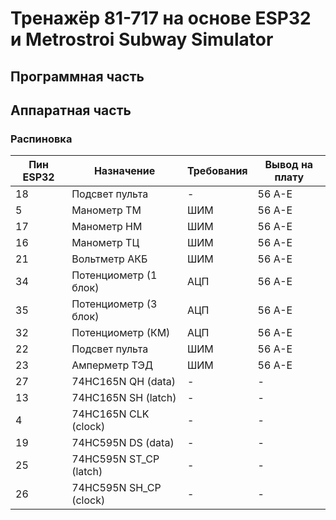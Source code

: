 # Тренажёр 81-717 на основе ESP32 и Metrostroi Subway Simulator

## Программная часть

## Аппаратная часть

### Распиновка

| Пин ESP32 | Назначение | Требования | Вывод на плату |
|-----------|------------|------------|----------------|
| 18 | Подсвет пульта | - | 56 А-Е |
| 5 | Манометр ТМ | ШИМ | 56 А-Е |
| 17 | Манометр НМ | ШИМ | 56 А-Е |
| 16 | Манометр ТЦ | ШИМ | 56 А-Е |
| 21 | Вольтметр АКБ | ШИМ | 56 А-Е |
| 34 | Потенциометр (1 блок) | АЦП | 56 А-Е |
| 35 | Потенциометр (3 блок) | АЦП | 56 А-Е |
| 32 | Потенциометр (КМ) | АЦП | 56 А-Е |
| 22 | Подсвет пульта | ШИМ | 56 А-Е |
| 23 | Амперметр ТЭД | ШИМ | 56 А-Е |
| 27 | 74HC165N QH (data) | - | - |
| 13 | 74HC165N SH (latch) | - | - |
| 4 | 74HC165N CLK (clock) | - | - |
| 19 | 74HC595N DS (data) | - | - |
| 25 | 74HC595N ST_CP (latch) | - | - |
| 26 | 74HC595N SH_CP (clock) | - | - |

